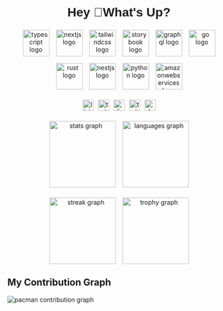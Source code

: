 <h1 align="center" style="font-family: 'Arial', sans-serif; color: #1E1E1E;">Hey 👋What's Up?</h1>

###

<div align="center" style="display: flex; flex-wrap: wrap; justify-content: center; gap: 15px;">
  <img src="https://skillicons.dev/icons?i=ts" height="60" alt="typescript logo" style="transition: transform 0.3s;"/>
  <img src="https://skillicons.dev/icons?i=nextjs" height="60" alt="nextjs logo" style="transition: transform 0.3s;"/>
  <img src="https://skillicons.dev/icons?i=tailwind" height="60" alt="tailwindcss logo" style="transition: transform 0.3s;"/>
  <img src="https://cdn.jsdelivr.net/gh/devicons/devicon/icons/storybook/storybook-original.svg" height="60" alt="storybook logo" style="transition: transform 0.3s;"/>
  <img src="https://skillicons.dev/icons?i=graphql" height="60" alt="graphql logo" style="transition: transform 0.3s;"/>
  <img src="https://skillicons.dev/icons?i=go" height="60" alt="go logo" style="transition: transform 0.3s;"/>
  <img src="https://skillicons.dev/icons?i=rust" height="60" alt="rust logo" style="transition: transform 0.3s;"/>
  <img src="https://skillicons.dev/icons?i=nestjs" height="60" alt="nestjs logo" style="transition: transform 0.3s;"/>
  <img src="https://skillicons.dev/icons?i=py" height="60" alt="python logo" style="transition: transform 0.3s;"/>
  <img src="https://skillicons.dev/icons?i=aws" height="60" alt="amazonwebservices logo" style="transition: transform 0.3s;"/>
</div>

###

<div align="center" style="display: flex; justify-content: center; gap: 10px; margin-top: 20px;">
  <img src="https://img.shields.io/static/v1?message=LinkedIn&logo=linkedin&label=&color=0077B5&logoColor=white&labelColor=&style=for-the-badge" height="25" alt="linkedin logo" />
  <img src="https://img.shields.io/static/v1?message=Twitter&logo=twitter&label=&color=1DA1F2&logoColor=white&labelColor=&style=for-the-badge" height="25" alt="twitter logo" />
  <img src="https://img.shields.io/static/v1?message=Discord&logo=discord&label=&color=7289DA&logoColor=white&labelColor=&style=for-the-badge" height="25" alt="discord logo" />
  <img src="https://img.shields.io/static/v1?message=Twitch&logo=twitch&label=&color=9146FF&logoColor=white&labelColor=&style=for-the-badge" height="25" alt="twitch logo" />
  <img src="https://img.shields.io/static/v1?message=dev.to&logo=dev.to&label=&color=0A0A0A&logoColor=white&labelColor=&style=for-the-badge" height="25" alt="devto logo" />
</div>

###

<div align="center" style="display: flex; justify-content: center; gap: 15px;">
  <img src="https://github-readme-stats.vercel.app/api?username=RedEye1605&hide_title=false&hide_rank=false&show_icons=true&include_all_commits=true&count_private=true&disable_animations=false&theme=dracula&locale=en&hide_border=false" height="150" alt="stats graph" />
  <img src="https://github-readme-stats.vercel.app/api/top-langs?username=RedEye1605&locale=en&hide_title=false&layout=compact&card_width=320&langs_count=5&theme=dracula&hide_border=false" height="150" alt="languages graph" />
</div>

###

<div align="center" style="display: flex; justify-content: center; gap: 15px;">
  <img src="https://streak-stats.demolab.com?user=RedEye1605&locale=en&mode=daily&theme=dracula&hide_border=false&border_radius=5&order=3" height="150" alt="streak graph" />
  <img src="https://github-profile-trophy.vercel.app?username=RedEye1605&theme=dracula&column=-1&row=1&margin-w=8&margin-h=8&no-bg=false&no-frame=false&order=4" height="150" alt="trophy graph" />
</div>

## My Contribution Graph

<picture>
    <source media="(prefers-color-scheme: dark)" srcset="https://raw.githubusercontent.com/RedEye1605/RedEye1605/output/pacman-contribution-graph-dark.svg">
    <source media="(prefers-color-scheme: light)" srcset="https://raw.githubusercontent.com/RedEye1605/RedEye1605/output/pacman-contribution-graph.svg">
    <img alt="pacman contribution graph" src="https://raw.githubusercontent.com/RedEye1605/RedEye1605/output/pacman-contribution-graph.svg">
</picture>
